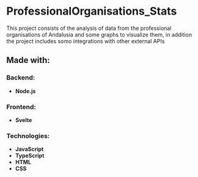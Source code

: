 # ProfessionalOrganisations_Stats
This project consists of the analysis of data from the professional organisations of Andalusia and some graphs to visualize them, in addition the project includes somo integrations with other external APIs

## Made with:
### Backend: 
- **Node.js**

### Frontend:
- **Svelte**

### Technologies:
- **JavaScript**
- **TypeScript**
- **HTML**
- **CSS**
